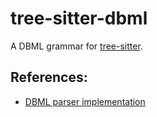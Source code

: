 # tree-sitter-dbml

A DBML grammar for [tree-sitter](https://github.com/tree-sitter/tree-sitter).

## References:
- [DBML parser implementation](https://github.com/holistics/dbml/blob/master/packages/dbml-core/src/parse/dbml/parser.pegjs)
